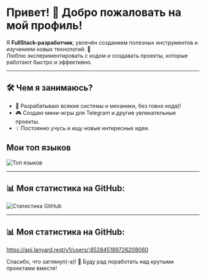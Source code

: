 # Привет! 👋 Добро пожаловать на мой профиль!

Я **FullStack-разработчик**, увлечён созданием полезных инструментов и изучением новых технологий. 🌟  
Люблю экспериментировать с кодом и создавать проекты, которые работают быстро и эффективно.

---
## 🛠️ Чем я занимаюсь?
- 🚀 Разрабатываю всякие системы и механики, без говно кода)!
- 🎮 Создаю мини-игры для Telegram и другие увлекательные проекты.
- 💡 Постоянно учусь и ищу новые интересные идеи.

## Мои топ языков
![Топ языков](https://github-readme-stats.vercel.app/api/top-langs/?username=TheR1ch&layout=compact&theme=radical)

---

## 📊 Моя статистика на GitHub:
![Статистика GitHub](https://github-readme-stats.vercel.app/api?username=TheR1ch&show_icons=true&theme=radical)

---

## 📊 Моя статистика на GitHub:
https://api.lanyard.rest/v1/users/:852845189726208060

Спасибо, что заглянул(-а)! 🙌 Буду рад поработать над крутыми проектами вместе!
</details>
